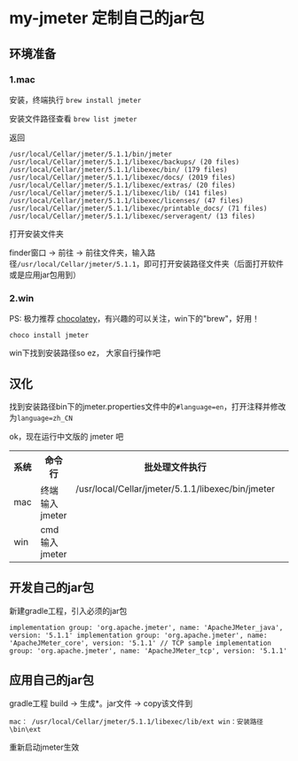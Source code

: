 # my-jmeter 定制自己的jar包

## 环境准备
### 1.mac
安装，终端执行 `brew install jmeter`

安装文件路径查看 `brew list jmeter`

返回

`/usr/local/Cellar/jmeter/5.1.1/bin/jmeter
 /usr/local/Cellar/jmeter/5.1.1/libexec/backups/ (20 files)
 /usr/local/Cellar/jmeter/5.1.1/libexec/bin/ (179 files)
 /usr/local/Cellar/jmeter/5.1.1/libexec/docs/ (2019 files)
 /usr/local/Cellar/jmeter/5.1.1/libexec/extras/ (20 files)
 /usr/local/Cellar/jmeter/5.1.1/libexec/lib/ (141 files)
 /usr/local/Cellar/jmeter/5.1.1/libexec/licenses/ (47 files)
 /usr/local/Cellar/jmeter/5.1.1/libexec/printable_docs/ (71 files)
 /usr/local/Cellar/jmeter/5.1.1/libexec/serveragent/ (13 files)`

打开安装文件夹

finder窗口 -> 前往 -> 前往文件夹，输入路径`/usr/local/Cellar/jmeter/5.1.1`，即可打开安装路径文件夹（后面打开软件或是应用jar包用到）
### 2.win
PS: 极力推荐 [chocolatey](https://chocolatey.org)，有兴趣的可以关注，win下的"brew"，好用！

`choco install jmeter`

win下找到安装路径so ez， 大家自行操作吧

## 汉化
找到安装路径bin下的jmeter.properties文件中的`#language=en`，打开注释并修改为`language=zh_CN`

ok，现在运行中文版的 jmeter 吧
<escape>
<table>
  <tr>
    <th>系统</th>
    <th>命令行</th>
    <th>批处理文件执行</th>
  </tr>
  <tr>
    <td rowspan="2">mac</td>
    <td rowspan="2">终端输入 jmeter</td>
    <td>/usr/local/Cellar/jmeter/5.1.1/libexec/bin/jmeter</td>
  </tr>
  <tr>
      <td rowspan="2"></td>
      <td rowspan="2"></td>
      <td>/usr/local/Cellar/jmeter/5.1.1/bin/jmeter</td>
    </tr>
  
  <tr>
    <td>win</td>
    <td>cmd输入 jmeter</td>
    <td>安装文件夹bin下找到jmeter.bat执行</td>
  </tr>
</table>
</escape>

## 开发自己的jar包
新建gradle工程，引入必须的jar包

`
implementation group: 'org.apache.jmeter', name: 'ApacheJMeter_java', version: '5.1.1'
implementation group: 'org.apache.jmeter', name: 'ApacheJMeter_core', version: '5.1.1'
// TCP sample
implementation group: 'org.apache.jmeter', name: 'ApacheJMeter_tcp', version: '5.1.1'
`

## 应用自己的jar包

gradle工程 build -> 生成*。jar文件 -> copy该文件到

`mac： /usr/local/Cellar/jmeter/5.1.1/libexec/lib/ext
win：安装路径\bin\ext
`

重新启动jmeter生效